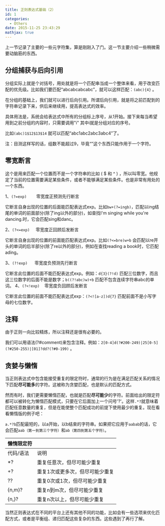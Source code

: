```yaml
---
title: 正则表达式基础（2）
id: 1
categories:
  - Others
date: 2015-11-25 23:43:29
mathjax: true
---
```


上一节记录了主要的一些元字符集，算是刚刚入了门。这一节主要介绍一些稍微需要动脑筋的东西。

## 分组捕获与后向引用

分组实际上就是个对括号，用处就是将一个匹配串当成一个整体来看，用于改变匹配的优先级。比如我们要匹配“abcabcabcabc”，就可以这样匹配：`(abc){4}` 。

在分组的基础上，我们就可以进行后向引用。所谓后向引用，就是将之前匹配到的字符串记录下来，供后来继续用，提高表达式的效率。

具体用法是，系统会给表达式中所有的分组标上序号，从1开始。接下来每当希望用到之前分组的内容时，只需要调用"i" 其中i就是分组对应的序号。

比如`(abc)1$12$13$14` 就可以匹配“abc1abc2abc3abc4”了。

注：目测这样写的话，组数不能超过9，毕竟“”这个东西只能作用于一个字符。

## 零宽断言

这个是用来匹配一个位置而不是一个字符串的比如 ( $ 和 ^ ) ，所以叫零宽。他规定了当前的位置需要满足某些条件，或者不能够满足某些条件。也是非常有用处的一个东西。

1、`(?=exp)`        零宽度正预测先行断言

它断言自身出现的位置的后面能匹配表达式exp。比如`bw+(?=ingb)`，匹配以ing结尾的单词的前面部分(除了ing以外的部分)，如查找I'm singing while you're dancing.时，它会匹配sing和danc。

2、`(?<=exp)`     零宽度正回顾后发断言

它断言自身出现的位置的前面能匹配表达式exp。比如`(?<=bre)w+b` 会匹配以re开头的单词的后半部分(除了re以外的部分)，例如在查找reading a book时，它匹配ading。

3、`(?!exp) `    零宽度负预测先行断言

它断言此位置的后面不能匹配表达式exp。例如：`d{3}(?!d)` 匹配三位数字，而且这三位数字的后面不能是数字；`b((?!abc)w)+b` 匹配不包含连续字符串abc的单词。
4、`(?<!exp)`    零宽度负回顾后发断言

它断言此位置的前面不能匹配表达式exp：`(?<![a-z])d{7}` 匹配前面不是小写字母的七位数字。

## 注释

由于正则一向比较精炼，所以注释还是很有必要的。

我们可以用语法(?#comment)来包含注释。例如：`2[0-4]d(?#200-249)|25[0-5](?#250-255)|[01]?dd?(?#0-199)` 。

## 贪婪与懒惰

当正则表达式中包含能接受重复的限定符时，通常的行为是在满足匹配关系的情况下匹配**尽可能多**的字符。这被称为贪婪匹配，也是默认的匹配方式。

然而有时，我们更需要懒惰匹配，也就是匹配**尽可能少**的字符。前面给出的限定符都可以被转化为懒惰匹配模式，只要在它后面加上一个问号'?'。这样`.*?`就意味着匹配任意数量的重复，但是在能使整个匹配成功的前提下使用最少的重复。现在看看懒惰版的例子吧：

`a.*?b`匹配最短的，以a开始，以b结束的字符串。如果把它应用于`aabab`的话，它会匹配`aab（第一到第三个字符）`和`ab（第四到第五个字符）`。

|懒惰限定符||
|-|-|
|代码/语法|说明|
|*?|重复任意次，但尽可能少重复|
|+?|重复1次或更多次，但尽可能少重复|
|??|重复0次或1次，但尽可能少重复|
|{n,m}?|重复n到m次，但尽可能少重复|
|{n,}?|重复n次以上，但尽可能少重复|



当然正则表达式在不同的平台上还有其他不同的功能，比如会有一些选项来优化匹配方式，或者是平衡组、递归匹配这些复杂的东西。这些遇到了再行了解。
